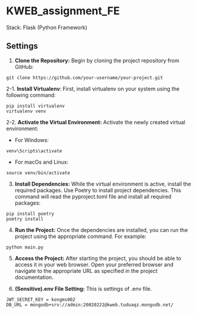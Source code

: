 # KWEB_assignment_FE
Stack: Flask (Python Framework)

## Settings
1. <strong>Clone the Repository:</strong> Begin by cloning the project repository from GitHub:
```
git clone https://github.com/your-username/your-project.git
```

2-1. <strong>Install Virtualenv</strong>: First, install virtualenv on your system using the following command:
```
pip install virtualenv
virtualenv venv
```
2-2. <strong>Activate the Virtual Environment:</strong> Activate the newly created virtual environment:
- For Windows:
```
venv\Scripts\activate
```
- For macOs and Linux:
```
source venv/bin/activate
```

3. <strong>Install Dependencies:</strong> While the virtual environment is active, install the required packages. Use Poetry to install project dependencies. This command will read the pyproject.toml file and install all required packages:
```
pip install poetry
poetry install
```

4. <strong>Run the Project:</strong> Once the dependencies are installed, you can run the project using the appropriate command. For example:
```
python main.py
```

5. <strong>Access the Project:</strong> After starting the project, you should be able to access it in your web browser. Open your preferred browser and navigate to the appropriate URL as specified in the project documentation.

6. <strong>(Sensitive).env File Setting:</strong> This is settings of .env file.
```
JWT_SECRET_KEY = kongms002
DB_URL = mongodb+srv://admin:20020221@kweb.tuduaqz.mongodb.net/
```

